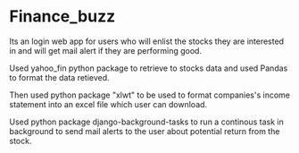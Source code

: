 # Finance_buzz

Its an login web app for users who will enlist the stocks they are interested in and will get mail alert if they are performing good.

Used yahoo_fin python package to retrieve to stocks data and used Pandas to format the data retieved.

Then used python package "xlwt" to be used to format companies's income statement into an excel file which user can download.

Used python package django-background-tasks to run a continous task in background to send mail alerts to the user about potential return from the stock. 
